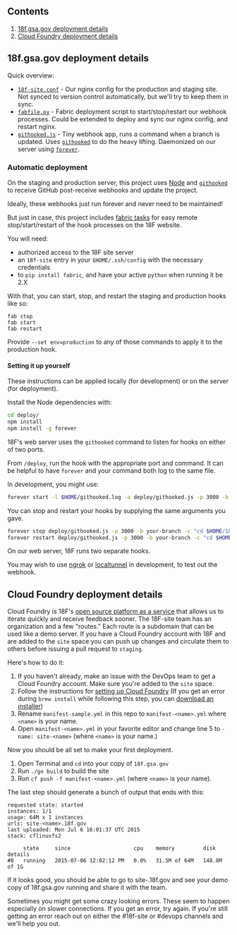 ## Contents

1. [18f.gsa.gov deployment details](#18f-gsa-gov-deployment-details)
1. [Cloud Foundry deployment details](#cloudfoundry-deployment-details)

## 18f.gsa.gov deployment details

Quick overview:

* [`18f-site.conf`](18f-site.conf) - Our nginx config for the production and staging site. Not synced to version control automatically, but we'll try to keep them in sync.
* [`fabfile.py`](fabfile.py) - Fabric deployment script to start/stop/restart our webhook processes. Could be extended to deploy and sync our nginx config, and restart nginx.
* [`githooked.js`](githooked.js) - Tiny webhook app, runs a command when a branch is updated. Uses [`githooked`](https://github.com/ScottONeal/githooked) to do the heavy lifting. Daemonized on our server using [`forever`](https://github.com/nodejitsu/forever).

### Automatic deployment

On the staging and production server, this project uses [Node](http://nodejs.org) and [`githooked`](https://github.com/coreh/githooked) to receive GitHub post-receive webhooks and update the project.

Ideally, these webhooks just run forever and never need to be maintained!

But just in case, this project includes [fabric tasks](http://www.fabfile.org/) for easy remote stop/start/restart of the hook processes on the 18F website.

You will need:

* authorized access to the 18F site server
* an `18f-site` entry in your `$HOME/.ssh/config` with the necessary credentials
* to `pip install fabric`, and have your active `python` when running it be 2.X

With that, you can start, stop, and restart the staging and production hooks like so:

```
fab stop
fab start
fab restart
```

Provide `--set env=production` to any of those commands to apply it to the production hook.

#### Setting it up yourself

These instructions can be applied locally (for development) or on the server (for deployment).

Install the Node dependencies with:

```bash
cd deploy/
npm install
npm install -g forever
```

18F's web server uses the `githooked` command to listen for hooks on either of two ports.

From `/deploy`, run the hook with the appropriate port and command. It can be helpful to have `forever` and your command both log to the same file.

In development, you might use:

```bash
forever start -l $HOME/githooked.log -a deploy/githooked.js -p 3000 -b your-branch -c "cd $HOME/18f/18f.gsa.gov && git pull && bundle exec jekyll build >> $HOME/githooked.log"
```

You can stop and restart your hooks by supplying the same arguments you gave.

```bash
forever stop deploy/githooked.js -p 3000 -b your-branch -c "cd $HOME/18f/18f.gsa.gov && git pull && bundle exec jekyll build >> $HOME/githooked.log"
forever restart deploy/githooked.js -p 3000 -b your-branch -c "cd $HOME/18f/18f.gsa.gov && git pull && bundle exec jekyll build >> $HOME/githooked.log"
```

On our web server, 18F runs two separate hooks.

You may wish to use [ngrok](https://ngrok.com/) or [localtunnel](https://localtunnel.me/) in development, to test out the webhook.

## Cloud Foundry deployment details

Cloud Foundry is 18F's [open source platform as a service](https://18f.gsa.gov/2015/05/08/layering-innovation/) that allows us to iterate quickly and receive feedback sooner. The 18F-site team has an organization and a few "routes." Each route is a subdomain that can be used like a demo server. If you have a Cloud Foundry account with 18F and are added to the `site` space you can push up changes and circulate them to others before issuing a pull request to `staging`.

Here's how to do it:

1. If you haven't already, make an issue with the DevOps team to get a Cloud Foundry account. Make sure you're added to the `site` space.
1. Follow the instructions for [setting up Cloud Foundry](https://docs.18f.gov/getting-started/setup/) (If you get an error during `brew install` while following this step, you can [download an installer](https://cli.run.pivotal.io/stable?release=macosx64&source=github-rel))
1. Rename `manifest-sample.yml` in this repo to `manifest-<name>.yml` where `<name>` is your name.
1. Open `manifest-<name>.yml` in your favorite editor and change line 5 to `- name: site-<name>` (where `<name>` is your name.)

Now you should be all set to make your first deployment.

1. Open Terminal and `cd` into your copy of `18f.gsa.gov`
1. Run `./go build` to build the site
1. Run `cf push -f manifest-<name>.yml` (where `<name>` is your name).

The last step should generate a bunch of output that ends with this:

```
requested state: started
instances: 1/1
usage: 64M x 1 instances
urls: site-<name>.18f.gov
last uploaded: Mon Jul 6 16:01:37 UTC 2015
stack: cflinuxfs2

     state     since                    cpu    memory         disk           details
#0   running   2015-07-06 12:02:12 PM   0.0%   31.5M of 64M   148.8M of 1G
```

If it looks good, you should be able to go to site-<name>.18f.gov and see your demo copy of 18f.gsa.gov running and share it with the team.

Sometimes you might get some crazy looking errors. These seem to happen especially on slower connections. If you get an error, try again. If you're still getting an error reach out on either the #18f-site or #devops channels and we'll help you out.
